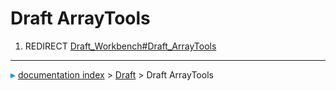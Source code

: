 # Draft ArrayTools
1.  REDIRECT [Draft_Workbench#Draft_ArrayTools](Draft_Workbench#Draft_ArrayTools.md)



---
![](images/Right_arrow.png) [documentation index](../README.md) > [Draft](Draft_Workbench.md) > Draft ArrayTools
